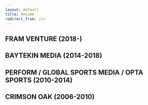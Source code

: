 ```yaml
---
layout: default
title: Résumé
redirect_from: /cv
---
```


## FRAM VENTURE <span>(2018-)</span>

## BAYTEKIN MEDIA <span>(2014-2018)</span>

## PERFORM / GLOBAL SPORTS MEDIA / OPTA SPORTS <span>(2010-2014)</span>

## CRIMSON OAK <span>(2006-2010)</span>